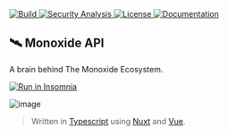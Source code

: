 <a href="https://github.com/BMO-technocorner/monoxide-api/actions/workflows/cloudflare.yml">
  <img src="https://img.shields.io/github/workflow/status/BMO-technocorner/monoxide-api/Cloudflare%20Deployment?label=build" alt="Build"/>
</a>
<a href="https://github.com/BMO-technocorner/monoxide-api/actions/workflows/codeql-analysis.yml">
  <img src="https://img.shields.io/github/workflow/status/BMO-technocorner/monoxide-api/CodeQL?label=security" alt="Security Analysis"/>
</a>
<a href="https://github.com/BMO-technocorner/monoxide-api/blob/master/LICENSE">
  <img src="https://img.shields.io/github/license/BMO-technocorner/monoxide-api" alt="License"/>
</a>
<a href="https://insomnia.rest">
    <img alt="Documentation" src="https://img.shields.io/badge/%20docs-insomnia-blueviolet"/>
</a>

## :artificial_satellite: Monoxide API

A brain behind The Monoxide Ecosystem.

[![Run in Insomnia](https://insomnia.rest/images/run.svg)](https://insomnia.rest/run/?label=Monoxide&uri=https%3A%2F%2Fapi-monoxide.ezralazuardy.com%2Fv1%2FMonoxide.json)

![image](https://user-images.githubusercontent.com/24422019/161047593-0ba0604a-c7df-4ed9-9bef-64e48c2bb561.png)

> Written in [Typescript](https://www.typescriptlang.org) using [Nuxt](https://v3.nuxtjs.org) and [Vue](https://vuejs.org).
